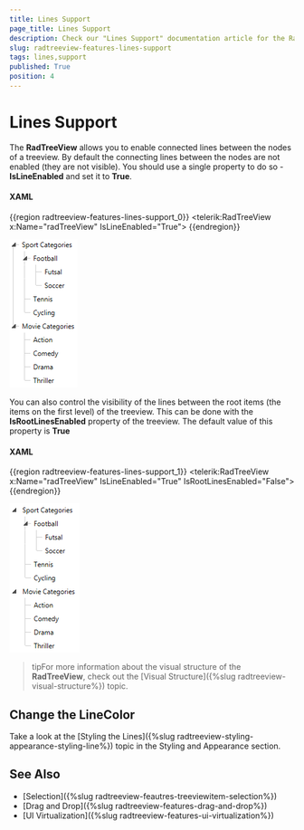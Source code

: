 ```yaml
---
title: Lines Support
page_title: Lines Support
description: Check our "Lines Support" documentation article for the RadTreeView WPF control.
slug: radtreeview-features-lines-support
tags: lines,support
published: True
position: 4
---
```


# Lines Support

The __RadTreeView__ allows you to enable connected lines between the nodes of a treeview. By default the connecting lines between the nodes are not enabled (they are not visible). You should use a single property to do so - __IsLineEnabled__ and set it to __True__.

#### __XAML__

{{region radtreeview-features-lines-support_0}}
	<telerik:RadTreeView x:Name="radTreeView" IsLineEnabled="True">
	{{endregion}}

![Rad Tree View Features Lines Support 001](images/RadTreeView_Features_LinesSupport_001.png)

You can also control the visibility of the lines between the root items (the items on the first level) of the treeview. This can be done with the __IsRootLinesEnabled__ property of the treeview. The default value of this property is __True__

#### __XAML__

{{region radtreeview-features-lines-support_1}}
	<telerik:RadTreeView x:Name="radTreeView" IsLineEnabled="True" IsRootLinesEnabled="False">
	{{endregion}}

![Rad Tree View Features Lines Support 002](images/RadTreeView_Features_LinesSupport_002.png)

>tipFor more information about the visual structure of the __RadTreeView__, check out the [Visual Structure]({%slug radtreeview-visual-structure%}) topic.

## Change the LineColor

Take a look at the [Styling the Lines]({%slug radtreeview-styling-appearance-styling-line%}) topic in the Styling and Appearance section.

## See Also
 * [Selection]({%slug radtreeview-feautres-treeviewitem-selection%})
 * [Drag and Drop]({%slug radtreeview-features-drag-and-drop%})
 * [UI Virtualization]({%slug radtreeview-features-ui-virtualization%})